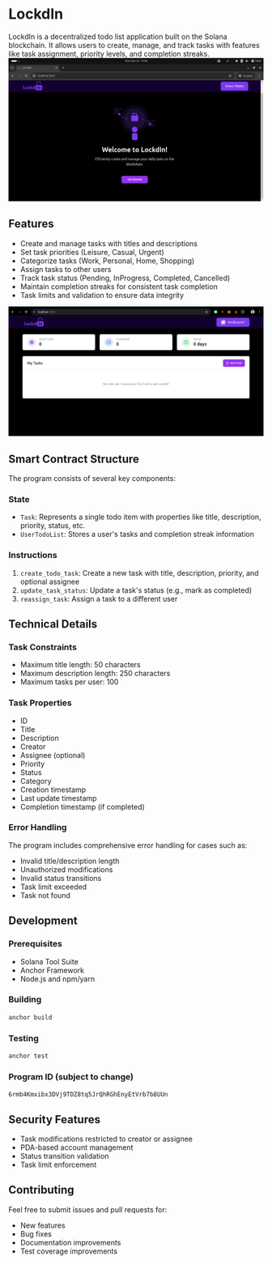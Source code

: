 # LockdIn

LockdIn is a decentralized todo list application built on the Solana blockchain. It allows users to create, manage, and track tasks with features like task assignment, priority levels, and completion streaks.
![LockdIn home page](./public/home.png)

## Features

- Create and manage tasks with titles and descriptions
- Set task priorities (Leisure, Casual, Urgent)
- Categorize tasks (Work, Personal, Home, Shopping)
- Assign tasks to other users
- Track task status (Pending, InProgress, Completed, Cancelled)
- Maintain completion streaks for consistent task completion
- Task limits and validation to ensure data integrity

![Tasks page](./public/tasks.png)


## Smart Contract Structure

The program consists of several key components:

### State
- `Task`: Represents a single todo item with properties like title, description, priority, status, etc.
- `UserTodoList`: Stores a user's tasks and completion streak information

### Instructions
1. `create_todo_task`: Create a new task with title, description, priority, and optional assignee
2. `update_task_status`: Update a task's status (e.g., mark as completed)
3. `reassign_task`: Assign a task to a different user

## Technical Details

### Task Constraints
- Maximum title length: 50 characters
- Maximum description length: 250 characters
- Maximum tasks per user: 100

### Task Properties
- ID
- Title
- Description
- Creator
- Assignee (optional)
- Priority
- Status
- Category
- Creation timestamp
- Last update timestamp
- Completion timestamp (if completed)

### Error Handling
The program includes comprehensive error handling for cases such as:
- Invalid title/description length
- Unauthorized modifications
- Invalid status transitions
- Task limit exceeded
- Task not found

## Development

### Prerequisites
- Solana Tool Suite
- Anchor Framework
- Node.js and npm/yarn

### Building
```bash
anchor build
```

### Testing
```bash
anchor test
```

### Program ID (subject to change)
```
6rmb4Kmxibx3DVj9TDZ8tq5JrQhRGhEnyEtVrb7b8UUn
```

## Security Features

- Task modifications restricted to creator or assignee
- PDA-based account management
- Status transition validation
- Task limit enforcement

## Contributing

Feel free to submit issues and pull requests for:
- New features
- Bug fixes
- Documentation improvements
- Test coverage improvements